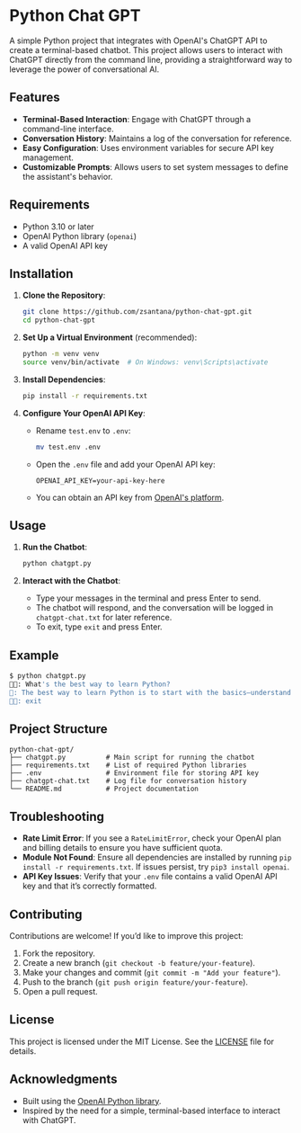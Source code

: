 # Python Chat GPT

A simple Python project that integrates with OpenAI's ChatGPT API to create a terminal-based chatbot. This project allows users to interact with ChatGPT directly from the command line, providing a straightforward way to leverage the power of conversational AI.

## Features

- **Terminal-Based Interaction**: Engage with ChatGPT through a command-line interface.
- **Conversation History**: Maintains a log of the conversation for reference.
- **Easy Configuration**: Uses environment variables for secure API key management.
- **Customizable Prompts**: Allows users to set system messages to define the assistant's behavior.

## Requirements

- Python 3.10 or later
- OpenAI Python library (`openai`)
- A valid OpenAI API key

## Installation

1. **Clone the Repository**:
   ```bash
   git clone https://github.com/zsantana/python-chat-gpt.git
   cd python-chat-gpt
   ```

2. **Set Up a Virtual Environment** (recommended):
   ```bash
   python -m venv venv
   source venv/bin/activate  # On Windows: venv\Scripts\activate
   ```

3. **Install Dependencies**:
   ```bash
   pip install -r requirements.txt
   ```

4. **Configure Your OpenAI API Key**:
   - Rename `test.env` to `.env`:
     ```bash
     mv test.env .env
     ```
   - Open the `.env` file and add your OpenAI API key:
     ```env
     OPENAI_API_KEY=your-api-key-here
     ```
   - You can obtain an API key from [OpenAI's platform](https://platform.openai.com/account/api-keys).

## Usage

1. **Run the Chatbot**:
   ```bash
   python chatgpt.py
   ```

2. **Interact with the Chatbot**:
   - Type your messages in the terminal and press Enter to send.
   - The chatbot will respond, and the conversation will be logged in `chatgpt-chat.txt` for later reference.
   - To exit, type `exit` and press Enter.

## Example

```bash
$ python chatgpt.py
👨‍💻: What's the best way to learn Python?
🤖: The best way to learn Python is to start with the basics—understand variables, data types, loops, and functions through interactive tutorials like Codecademy or freeCodeCamp. Then, build small projects like a calculator or a to-do list to apply what you’ve learned. Reading Python’s official documentation and exploring libraries like pandas or requests can deepen your knowledge. Practice consistently, and try solving problems on platforms like LeetCode or HackerRank. Want tips for a specific Python topic?
👨‍💻: exit
```

## Project Structure

```
python-chat-gpt/
├── chatgpt.py          # Main script for running the chatbot
├── requirements.txt    # List of required Python libraries
├── .env                # Environment file for storing API key
├── chatgpt-chat.txt    # Log file for conversation history
└── README.md           # Project documentation
```

## Troubleshooting

- **Rate Limit Error**: If you see a `RateLimitError`, check your OpenAI plan and billing details to ensure you have sufficient quota.
- **Module Not Found**: Ensure all dependencies are installed by running `pip install -r requirements.txt`. If issues persist, try `pip3 install openai`.
- **API Key Issues**: Verify that your `.env` file contains a valid OpenAI API key and that it’s correctly formatted.

## Contributing

Contributions are welcome! If you’d like to improve this project:

1. Fork the repository.
2. Create a new branch (`git checkout -b feature/your-feature`).
3. Make your changes and commit (`git commit -m "Add your feature"`).
4. Push to the branch (`git push origin feature/your-feature`).
5. Open a pull request.

## License

This project is licensed under the MIT License. See the [LICENSE](LICENSE) file for details.

## Acknowledgments

- Built using the [OpenAI Python library](https://github.com/openai/openai-python).
- Inspired by the need for a simple, terminal-based interface to interact with ChatGPT.